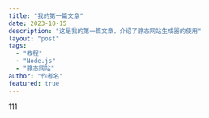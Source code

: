 ```yaml
---
title: "我的第一篇文章"
date: 2023-10-15
description: "这是我的第一篇文章，介绍了静态网站生成器的使用"
layout: "post"
tags:
  - "教程"
  - "Node.js"
  - "静态网站"
author: "作者名"
featured: true
---
```


111